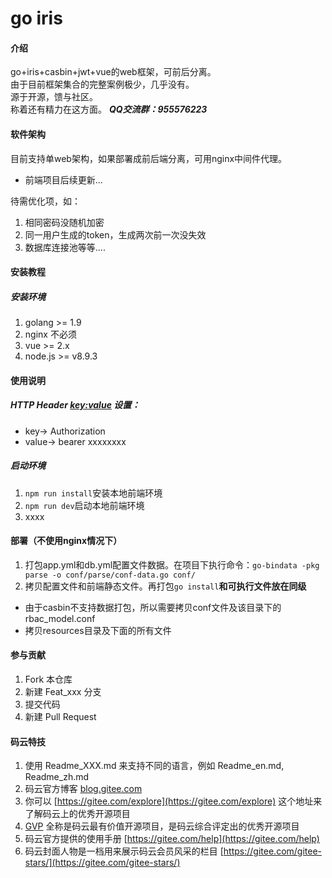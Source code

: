 # go iris

#### 介绍
go+iris+casbin+jwt+vue的web框架，可前后分离。<br />
由于目前框架集合的完整案例极少，几乎没有。<br />
源于开源，馈与社区。<br />
称着还有精力在这方面。
***QQ交流群：955576223***

#### 软件架构
目前支持单web架构，如果部署成前后端分离，可用nginx中间件代理。
* 前端项目后续更新...

待需优化项，如：
1. 相同密码没随机加密
2. 同一用户生成的token，生成两次前一次没失效
3. 数据库连接池等等....

#### 安装教程

##### 安装环境
1. golang >= 1.9
2. nginx 不必须
3. vue >= 2.x
4. node.js >= v8.9.3

#### 使用说明
##### HTTP Header <key:value> 设置：
- key-> Authorization<br />
- value-> bearer xxxxxxxx<br />
##### 启动环境
1. `npm run install`安装本地前端环境
2. `npm run dev`启动本地前端环境
3. xxxx

#### 部署（不使用nginx情况下）

1. 打包app.yml和db.yml配置文件数据。在项目下执行命令：`go-bindata -pkg parse -o conf/parse/conf-data.go conf/`
2. 拷贝配置文件和前端静态文件。再打包`go install`**和可执行文件放在同级**
- 由于casbin不支持数据打包，所以需要拷贝conf文件及该目录下的rbac_model.conf
- 拷贝resources目录及下面的所有文件



#### 参与贡献

1. Fork 本仓库
2. 新建 Feat_xxx 分支
3. 提交代码
4. 新建 Pull Request


#### 码云特技

1. 使用 Readme\_XXX.md 来支持不同的语言，例如 Readme\_en.md, Readme\_zh.md
2. 码云官方博客 [blog.gitee.com](https://blog.gitee.com)
3. 你可以 [https://gitee.com/explore](https://gitee.com/explore) 这个地址来了解码云上的优秀开源项目
4. [GVP](https://gitee.com/gvp) 全称是码云最有价值开源项目，是码云综合评定出的优秀开源项目
5. 码云官方提供的使用手册 [https://gitee.com/help](https://gitee.com/help)
6. 码云封面人物是一档用来展示码云会员风采的栏目 [https://gitee.com/gitee-stars/](https://gitee.com/gitee-stars/)
